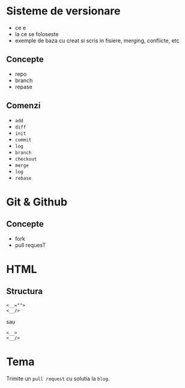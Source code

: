 Sisteme de versionare
=====================

* ce e
* la ce se foloseste
* exemple de baza cu creat si scris in fisiere, merging, conflicte, etc

Concepte
--------
* repo
* branch
* repase

Comenzi
-------
* `add`
* `diff`
* `init`
* `commit`
* `log`
* `branch`
* `checkout`
* `merge`
* `log`
* `rebase`

Git & Github
============

Concepte
--------
* fork
* pull requesT

HTML
====

Structura
---------

```
<__="">
<__/>
```
sau

```
<__>
<__/>
```

Tema
====

Trimite un `pull request` cu solutia la `blog`.


